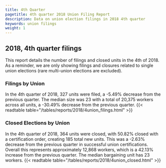 ```yaml
---
title: 4th Quarter 
pagetitle: 4th quarter 2018 Union Filing Report
description: Data on union election filings in 2018 4th quarter 
keywords: union filings
weight: 1
---
```


## 2018, 4th quarter filings

This report details the number of filings and closed units in the 4th of 2018. As a reminder, we are only showing filings and closures related to single union elections (rare multi-union elections are excluded).

### Filings by Union
In the 4th quarter of 2018, 327 units were filed, a -5.49% decrease from the previous quarter. The median size was 23 with a total of 20,375 workers across all units, a -30.49% decrease from the previous quarter.
{{< readtable table="/tables/reports/2018/4union_filings.html" >}}

### Closed Elections by Union
In the 4th quarter of 2018, 364 units were closed, with 50.82% closed with a certification order, creating 185 total new units. This was a -2.63% decrease from the previous quarter in successful union certifications. Overall this represents approximately 12,868 workers, which is a 42.13% increase from the previous quarter. The median bargaining unit has 23 workers.
{{< readtable table="/tables/reports/2018/4union_closed.html" >}}
